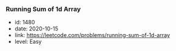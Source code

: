 ### Running Sum of 1d Array

* id: 1480
* date: 2020-10-15
* link: https://leetcode.com/problems/running-sum-of-1d-array
* level: Easy
